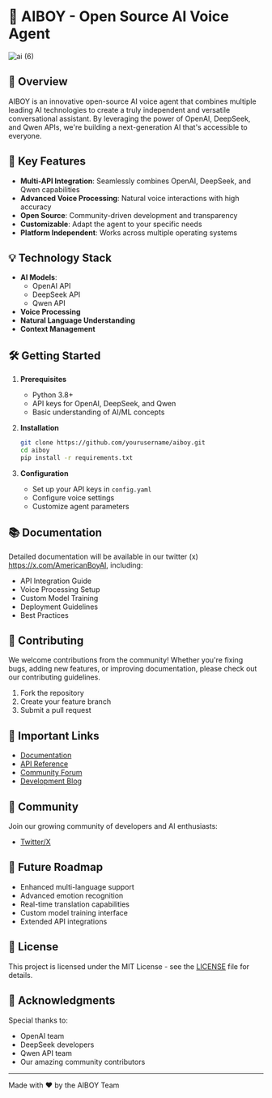 # 🤖 AIBOY - Open Source AI Voice Agent

 ![ai (6)](https://github.com/user-attachments/assets/6c2a15de-2652-4c2b-985c-9709639c679b)


## 🌟 Overview

AIBOY is an innovative open-source AI voice agent that combines multiple leading AI technologies to create a truly independent and versatile conversational assistant. By leveraging the power of OpenAI, DeepSeek, and Qwen APIs, we're building a next-generation AI that's accessible to everyone.

## 🚀 Key Features

- **Multi-API Integration**: Seamlessly combines OpenAI, DeepSeek, and Qwen capabilities
- **Advanced Voice Processing**: Natural voice interactions with high accuracy
- **Open Source**: Community-driven development and transparency
- **Customizable**: Adapt the agent to your specific needs
- **Platform Independent**: Works across multiple operating systems

## 💡 Technology Stack

- **AI Models**: 
  - OpenAI API
  - DeepSeek API
  - Qwen API
- **Voice Processing**
- **Natural Language Understanding**
- **Context Management**

## 🛠️ Getting Started

1. **Prerequisites**
   - Python 3.8+
   - API keys for OpenAI, DeepSeek, and Qwen
   - Basic understanding of AI/ML concepts

2. **Installation**
   ```bash
   git clone https://github.com/yourusername/aiboy.git
   cd aiboy
   pip install -r requirements.txt
   ```

3. **Configuration**
   - Set up your API keys in `config.yaml`
   - Configure voice settings
   - Customize agent parameters

## 📚 Documentation

Detailed documentation will be available in our twitter (x) https://x.com/AmericanBoyAI, including:
- API Integration Guide
- Voice Processing Setup
- Custom Model Training
- Deployment Guidelines
- Best Practices

## 🤝 Contributing

We welcome contributions from the community! Whether you're fixing bugs, adding new features, or improving documentation, please check out our contributing guidelines.

1. Fork the repository
2. Create your feature branch
3. Submit a pull request

## 🔗 Important Links

- [Documentation](link)
- [API Reference](link)
- [Community Forum](link)
- [Development Blog](link)

## 👥 Community

Join our growing community of developers and AI enthusiasts:
- [Twitter/X](https://x.com/AmericanBoyAI)

## 🎯 Future Roadmap

- Enhanced multi-language support
- Advanced emotion recognition
- Real-time translation capabilities
- Custom model training interface
- Extended API integrations

## 📄 License

This project is licensed under the MIT License - see the [LICENSE](LICENSE) file for details.

## 🙏 Acknowledgments

Special thanks to:
- OpenAI team
- DeepSeek developers
- Qwen API team
- Our amazing community contributors

---
Made with ❤️ by the AIBOY Team 
